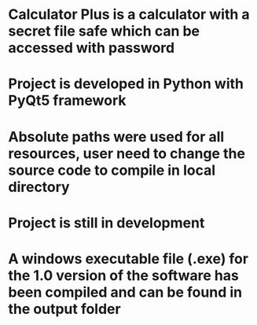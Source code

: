 # Calculator Plus is a calculator with a secret file safe which can be accessed with password
# Project is developed in Python with PyQt5 framework
# Absolute paths were used for all resources, user need to change the source code to compile in local directory
# Project is still in development
# A windows executable file (.exe) for the 1.0 version of the software has been compiled and can be found in the output folder
